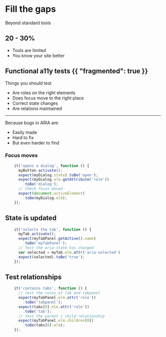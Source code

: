 # Fill the gaps
Beyond standard tools

## 20 - 30%
- Tools are limited
- You know your site better

## Functional a11y tests {{ "fragmented": true }}
Things you should test
- Are roles on the right elements
- Does focus move to the right place
- Correct state changes
- Are relations maintained

---
Because bugs in ARIA are:
- Easily made
- Hard to fix
- But even harder to find

### Focus moves
```javascript
    ìt('opens a dialog', function () {
      myButton.activate();
      expect(myDialog.state).toBe('open');
      expect(myDialog.elm.getAttribute('role'))
        .toBe('dialog');
      // Check focus moved
      expect(document.activeElement)
        .toBe(myDialog.elm);
    });
```

## State is updated
```javascript
    it('selects the tab', function () {
      myTab.activate();
      expect(myTabPanel.getActive().name)
        .toBe('myTabPanel');
      // Test the aria-state has changed
      var selected = myTab.elm.attr('aria-selected')
      expect(selected).toBe('true');
    });
```

## Test relationships
```javascript
    it('contains tabs', function () {
      // test the roles of tab and tabpanel
      expect(myTabPanel.elm.attr('role'))
        .toBe('tabpanel');
      expect(tabs[0].elm.attr('role'))
        .toBe('tab');
      // test the parent / child relationship
      expect(myTabPanel.elm.children[0])
        .toBe(tabs[0].elm);
    });
```
